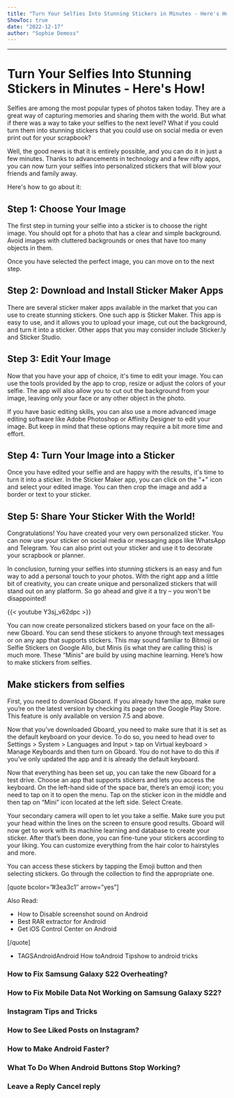 ```yaml
---
title: "Turn Your Selfies Into Stunning Stickers in Minutes - Here's How!"
ShowToc: true 
date: "2022-12-17"
author: "Sophie Demoss"
---
```

*****
# Turn Your Selfies Into Stunning Stickers in Minutes - Here's How!

Selfies are among the most popular types of photos taken today. They are a great way of capturing memories and sharing them with the world. But what if there was a way to take your selfies to the next level? What if you could turn them into stunning stickers that you could use on social media or even print out for your scrapbook?

Well, the good news is that it is entirely possible, and you can do it in just a few minutes. Thanks to advancements in technology and a few nifty apps, you can now turn your selfies into personalized stickers that will blow your friends and family away.

Here's how to go about it:

## Step 1: Choose Your Image

The first step in turning your selfie into a sticker is to choose the right image. You should opt for a photo that has a clear and simple background. Avoid images with cluttered backgrounds or ones that have too many objects in them.

Once you have selected the perfect image, you can move on to the next step.

## Step 2: Download and Install Sticker Maker Apps

There are several sticker maker apps available in the market that you can use to create stunning stickers. One such app is Sticker Maker. This app is easy to use, and it allows you to upload your image, cut out the background, and turn it into a sticker. Other apps that you may consider include Sticker.ly and Sticker Studio.

## Step 3: Edit Your Image

Now that you have your app of choice, it's time to edit your image. You can use the tools provided by the app to crop, resize or adjust the colors of your selfie. The app will also allow you to cut out the background from your image, leaving only your face or any other object in the photo.

If you have basic editing skills, you can also use a more advanced image editing software like Adobe Photoshop or Affinity Designer to edit your image. But keep in mind that these options may require a bit more time and effort.

## Step 4: Turn Your Image into a Sticker

Once you have edited your selfie and are happy with the results, it's time to turn it into a sticker. In the Sticker Maker app, you can click on the "+" icon and select your edited image. You can then crop the image and add a border or text to your sticker.

## Step 5: Share Your Sticker With the World!

Congratulations! You have created your very own personalized sticker. You can now use your sticker on social media or messaging apps like WhatsApp and Telegram. You can also print out your sticker and use it to decorate your scrapbook or planner.

In conclusion, turning your selfies into stunning stickers is an easy and fun way to add a personal touch to your photos. With the right app and a little bit of creativity, you can create unique and personalized stickers that will stand out on any platform. So go ahead and give it a try – you won't be disappointed!

{{< youtube Y3sj_v62dpc >}} 



You can now create personalized stickers based on your face on the all-new Gboard. You can send these stickers to anyone through text messages or on any app that supports stickers. This may sound familiar to Bitmoji or Selfie Stickers on Google Allo, but Minis (is what they are calling this) is much more. These “Minis” are build by using machine learning. Here’s how to make stickers from selfies.
 
## Make stickers from selfies
 
First, you need to download Gboard. If you already have the app, make sure you’re on the latest version by checking its page on the Google Play Store. This feature is only available on version 7.5 and above.
 
Now that you’ve downloaded Gboard, you need to make sure that it is set as the default keyboard on your device. To do so, you need to head over to Settings > System > Languages and Input > tap on Virtual keyboard > Manage Keyboards and then turn on Gboard. You do not have to do this if you’ve only updated the app and it is already the default keyboard.
 
Now that everything has been set up, you can take the new Gboard for a test drive. Choose an app that supports stickers and lets you access the keyboard. On the left-hand side of the space bar, there’s an emoji icon; you need to tap on it to open the menu. Tap on the sticker icon in the middle and then tap on “Mini” icon located at the left side. Select Create.
 
Your secondary camera will open to let you take a selfie. Make sure you put your head within the lines on the screen to ensure good results. Gboard will now get to work with its machine learning and database to create your sticker. After that’s been done, you can fine-tune your stickers according to your liking. You can customize everything from the hair color to hairstyles and more.
 
You can access these stickers by tapping the Emoji button and then selecting stickers. Go through the collection to find the appropriate one.
 
[quote bcolor=”#3ea3c1″ arrow=”yes”]
 
Also Read:
 
- How to Disable screenshot sound on Android
 - Best RAR extractor for Android
 - Get iOS Control Center on Android

 
[/quote]
 
- TAGSAndroidAndroid How toAndroid Tipshow to android tricks

 
### How to Fix Samsung Galaxy S22 Overheating?
 
### How to Fix Mobile Data Not Working on Samsung Galaxy S22?
 
### Instagram Tips and Tricks
 
### How to See Liked Posts on Instagram?
 
### How to Make Android Faster?
 
### What To Do When Android Buttons Stop Working?
 
### Leave a Reply Cancel reply






